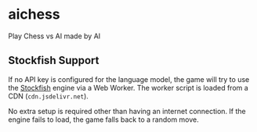 # aichess
Play Chess vs AI made by AI

## Stockfish Support

If no API key is configured for the language model, the game will try to use the
[Stockfish](https://stockfishchess.org/) engine via a Web Worker. The worker
script is loaded from a CDN (`cdn.jsdelivr.net`).

No extra setup is required other than having an internet connection. If the
engine fails to load, the game falls back to a random move.
